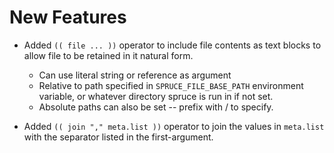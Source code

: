 # New Features

- Added `(( file ... ))` operator to include file contents as text blocks to
  allow file to be retained in it natural form.

  * Can use literal string or reference as argument
  * Relative to path specified in `SPRUCE_FILE_BASE_PATH` environment variable,
    or whatever directory spruce is run in if not set.
  * Absolute paths can also be set -- prefix with / to specify.

- Added `(( join "," meta.list ))` operator to join the values in `meta.list` with
  the separator listed in the first-argument.
